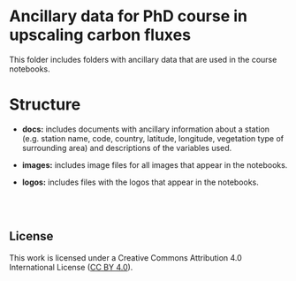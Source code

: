 # Ancillary data for PhD course in upscaling carbon fluxes
This folder includes folders with ancillary data that are used in the course notebooks.

# Structure

* **docs:** includes documents with ancillary information about a station (e.g. station name, code, country, latitude, longitude, vegetation type of surrounding area) and descriptions of the variables used.

* **images:** includes image files for all images that appear in the notebooks.

* **logos:** includes files with the logos that appear in the notebooks.

<br>
<br>


## License
This work is licensed under a
Creative Commons Attribution 4.0 International License ([CC BY 4.0](http://creativecommons.org/licenses/by/4.0/)).
